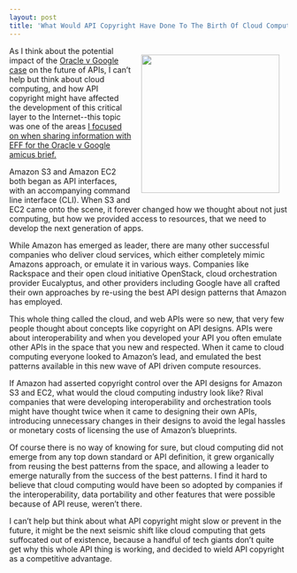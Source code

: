 ```yaml
---
layout: post
title: 'What Would API Copyright Have Done To The Birth Of Cloud Computing'
---
```

<p><img style="padding: 15px;" src="https://s3.amazonaws.com/kinlane-productions/bw-icons/bw-cloud.jpg" alt="" width="250" align="right" /></p>
<p>As I think about the potential impact of the <a href="http://apivoice.com/2014/05/10/where-will-your-api-stand-in-the-oracle-v-google-api-copyright-debate/">Oracle v Google case</a> on the future of APIs, I can&rsquo;t help but think about cloud computing, and how API copyright might have affected the development of this critical layer to the Internet--this topic was one of the areas <a href="http://apievangelist.com/2012/11/02/help-eff-make-case-for-no-copryight-on-apis/">I focused on when sharing information with EFF for the Oracle v Google amicus brief.</a></p>
<p>Amazon S3 and Amazon EC2 both began as API interfaces, with an accompanying command line interface (CLI). When S3 and EC2 came onto the scene, it forever changed how we thought about not just computing, but how we provided access to resources, that we need to develop the next generation of apps.</p>
<p>While Amazon has emerged as leader, there are many other successful companies who deliver cloud services, which either completely mimic Amazons approach, or emulate it in various ways. Companies like Rackspace and their open cloud initiative OpenStack, cloud orchestration provider Eucalyptus, and other providers including Google have all crafted their own approaches by re-using the best API design patterns that Amazon has employed.</p>
<p>This whole thing called the cloud, and web APIs were so new, that very few people thought about concepts like copyright on API designs. APIs were about interoperability and when you developed your API you often emulate other APIs in the space that you new and respected. When it came to cloud computing everyone looked to Amazon&rsquo;s lead, and emulated the best patterns available in this new wave of API driven compute resources.</p>
<p>If Amazon had asserted copyright control over the API designs for Amazon S3 and EC2, what would the cloud computing industry look like? Rival companies that were developing interoperability and orchestration tools might have thought twice when it came to designing their own APIs, introducing unnecessary changes in their designs to avoid the legal hassles or monetary costs of licensing the use of Amazon&rsquo;s blueprints.</p>
<p>Of course there is no way of knowing for sure, but cloud computing did not emerge from any top down standard or API definition, it grew organically from reusing the best patterns from the space, and allowing a leader to emerge naturally from the success of the best patterns. I find it hard to believe that cloud computing would have been so adopted by companies if the interoperability, data portability and other features that were possible because of API reuse, weren&rsquo;t there.</p>
<p>I can&rsquo;t help but think about what API copyright might slow or prevent in the future, it might be the next seismic shift like cloud computing that gets suffocated out of existence, because a handful of tech giants don&rsquo;t quite get why this whole API thing is working, and decided to wield API copyright as a competitive advantage.</p>